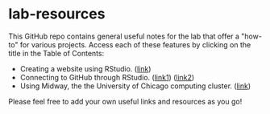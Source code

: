 # lab-resources

This GitHub repo contains general useful notes for the lab that offer a "how-to" for various projects. Access each of these features by clicking on the title in the Table of Contents:

- Creating a website using RStudio. ([link](http://nickstrayer.me/RMarkdown_Sites_tutorial/))
- Connecting to GitHub through RStudio. ([link1](https://www.r-bloggers.com/2014/05/rstudio-pushing-to-github-with-ssh-authentication/)) ([link2](https://cyberhelp.sesync.org/faq/set-up-gitlab-ssh-key.html))
- Using Midway, the the University of Chicago computing cluster. ([link](https://github.com/brooklabteam/lab-resources/blob/main/midway-how-to.md))

Please feel free to add your own useful links and resources as you go!
